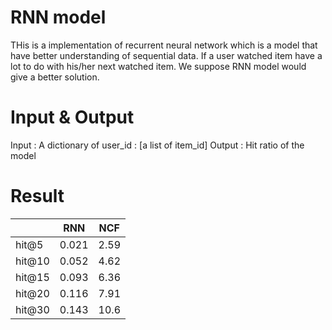# RNN model
THis is a implementation of recurrent neural network which is a model that have better understanding of sequential data. If a user watched item have a lot to do with his/her next watched item. We suppose RNN model would give a better solution.

# Input & Output
Input : A dictionary of user_id : [a list of item_id] 
Output : Hit ratio of the model

# Result
| | RNN  |  NCF    |
|----------| ------------- |------|
|   hit@5    | 0.021       | 2.59       |
|   hit@10    | 0.052       | 4.62       |
|   hit@15    | 0.093       | 6.36       |
|   hit@20    | 0.116       | 7.91       |
|   hit@30    | 0.143       | 10.6       |


